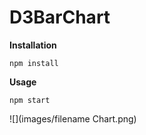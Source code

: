 ﻿# D3BarChart

**Installation**
```
npm install
```

**Usage**
```
npm start
```
![](images/filename Chart.png)


